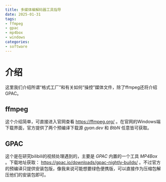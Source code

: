 ```yaml
---
title: 多媒体编解码器工具指导
date: 2025-01-31
tags:
- ffmpeg
- gpac
- mp4box
- windows
categories:
- software
---
```


# 介绍
这里我们介绍所谓“格式工厂”和有关如何“操控”媒体文件，除了ffmpeg还将介绍GPAC。
<!-- more -->

## ffmpeg

这个介绍简单，可直接进入官网查看 https://ffmpeg.org/ 。在官网的Windows端下载界面，官方提供了两个预编译下载源 _gyan.dev_ 和 _BtbN_ 任意皆可获取。

## GPAC

这个是在研究bilibili的视频处理遇到的，主要是 _GPAC_ 内置的一个工具 _MP4Box_ 。下载地址获取： https://gpac.io/downloads/gpac-nightly-builds/ 。不过官方的预编译只提供安装包版，像我来说可能想要绿色便携版，可以直接作为压缩包解压他们的安装包即可。